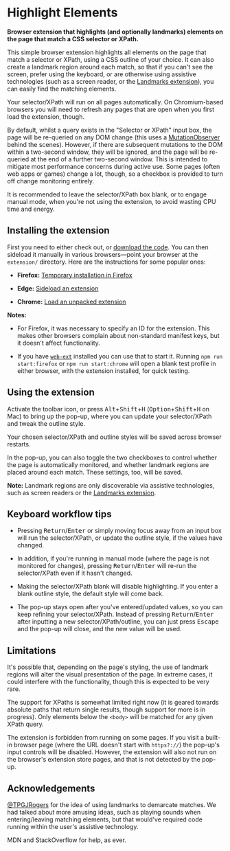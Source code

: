 Highlight Elements
==================

**Browser extension that highlights (and optionally landmarks) elements on the page that match a CSS selector or XPath.**

This simple browser extension highlights all elements on the page that match a selector or XPath, using a CSS outline of your choice. It can also create a landmark region around each match, so that if you can't see the screen, prefer using the keyboard, or are otherwise using assistive technologies (such as a screen reader, or the [Landmarks extension](https://matatk.agrip.org.uk/landmarks/)), you can easily find the matching elements.

Your selector/XPath will run on all pages automatically. On Chromium-based browsers you will need to refresh any pages that are open when you first load the extension, though.

By default, whilst a query exists in the "Selector or XPath" input box, the page will be re-queried on any DOM change (this uses a [MutationObserver](https://developer.mozilla.org/en-US/docs/Web/API/MutationObserver) behind the scenes). However, if there are subsequent mutations to the DOM within a two-second window, they will be ignored, and the page will be re-queried at the end of a further two-second window. This is intended to mitigate most performance concerns during active use. Some pages (often web apps or games) change a lot, though, so a checkbox is provided to turn off change monitoring entirely.

It is recommended to leave the selector/XPath box blank, or to engage manual mode, when you're not using the extension, to avoid wasting CPU time and energy.

Installing the extension
------------------------

First you need to either check out, or [download the code](https://github.com/matatk/highlight-elements/archive/refs/heads/main.zip). You can then sideload it manually in various browsers—point your browser at the `extension/` directory. Here are the instructions for some popular ones:

* **Firefox:** [Temporary installation in Firefox](https://extensionworkshop.com/documentation/develop/temporary-installation-in-firefox/)

* **Edge:** [Sideload an extension](https://docs.microsoft.com/en-us/microsoft-edge/extensions-chromium/getting-started/extension-sideloading)

* **Chrome:** [Load an unpacked extension](https://developer.chrome.com/docs/extensions/mv3/getstarted/#unpacked)

**Notes:**

* For Firefox, it was necessary to specify an ID for the extension. This makes other browsers complain about non-standard manifest keys, but it doesn't affect functionality.

* If you have [`web-ext`](https://extensionworkshop.com/documentation/develop/getting-started-with-web-ext/) installed you can use that to start it. Running `npm run start:firefox` or `npm run start:chrome` will open a blank test profile in either browser, with the extension installed, for quick testing.

Using the extension
-------------------

Activate the toolbar icon, or press <kbd>Alt</kbd>+<kbd>Shift</kbd>+<kbd>H</kbd> (<kbd>Option</kbd>+<kbd>Shift</kbd>+<kbd>H</kbd> on Mac) to bring up the pop-up, where you can update your selector/XPath and tweak the outline style.

Your chosen selector/XPath and outline styles will be saved across browser restarts.

In the pop-up, you can also toggle the two checkboxes to control whether the page is automatically monitored, and whether landmark regions are placed around each match. These settings, too, will be saved.

**Note:** Landmark regions are only discoverable via assistive technologies, such as screen readers or the [Landmarks extension](https://matatk.agrip.org.uk/landmarks/).

Keyboard workflow tips
----------------------

* Pressing <kbd>Return</kbd>/<kbd>Enter</kbd> or simply moving focus away from an input box will run the selector/XPath, or update the outline style, if the values have changed.

* In addition, if you're running in manual mode (where the page is not monitored for changes), pressing <kbd>Return</kbd>/<kbd>Enter</kbd> will re-run the selector/XPath even if it hasn't changed.

* Making the selector/XPath blank will disable highlighting. If you enter a blank outline style, the default style will come back.

* The pop-up stays open after you've entered/updated values, so you can keep refining your selector/XPath. Instead of pressing <kbd>Return</kbd>/<kbd>Enter</kbd> after inputting a new selector/XPath/outline, you can just press <kbd>Escape</kbd> and the pop-up will close, and the new value will be used.

Limitations
-----------

It's possible that, depending on the page's styling, the use of landmark regions will alter the visual presentation of the page. In extreme cases, it could interfere with the functionality, though this is expected to be very rare.

The support for XPaths is somewhat limited right now (it is geared towards absolute paths that return single results, though support for more is in progress). Only elements below the `<body>` will be matched for any given XPath query.

The extension is forbidden from running on some pages. If you visit a built-in browser page (where the URL doesn't start with `https?://`) the pop-up's input controls will be disabled. However, the extension will also not run on the browser's extension store pages, and that is not detected by the pop-up.

Acknowledgements
----------------

[@TPGJRogers](https://github.com/TPGJRogers) for the idea of using landmarks to demarcate matches. We had talked about more amusing ideas, such as playing sounds when entering/leaving matching elements, but that would've required code running within the user's assistive technology.

MDN and StackOverflow for help, as ever.
